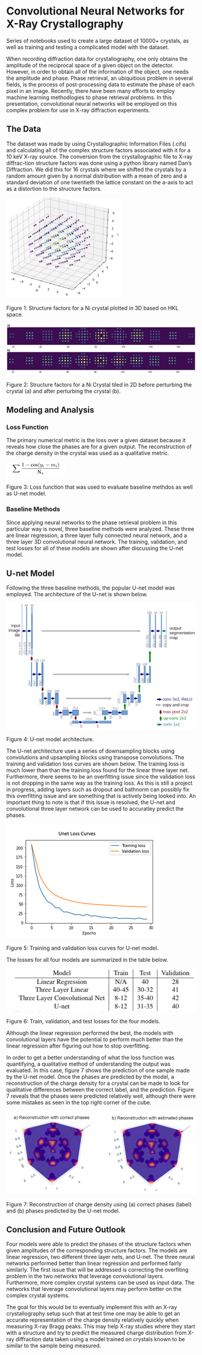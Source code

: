 # Convolutional Neural Networks for X-Ray Crystallography
Series of notebooks used to create a large dataset of 10000+ crystals, as well as training and testing a complicated model with the dataset.

When recording diffraction data for crystallography, one only obtains the amplitude of the reciprocal space of a given object on the detector. However, in order to obtain all of the information of the object, one needs the amplitude and phase. Phase retrieval, an ubiquitious problem in several fields, is the process of post-processing data to estimate the phase of each pixel in an image. Recently, there have been many efforts to employ machine learning methodlogies to phase retrieval problems. In this presentation, convolutional neural networks will be employed on this complex problem for use in X-ray diffraction experiments.

## The Data

The dataset was made by using Crystallographic Information Files (.cifs) and calculating all of the complex structure factors associated with it for a 10 keV X-ray source.  The conversion from the crystallographic file to X-ray diffrac-tion structure factors was done using a python library named Dan’s Diffraction. We did this for 16 crystals where we shifted the crystals by a random amount given by a normal distribution with a mean of zero and a standard deviation of one twentieth the lattice constant on the a-axis to act as a distortion to the structure factors. 

![structure factors in 3D HKL space](./images/reciprocal_space_structure_factor_example.png)

Figure 1: Structure factors for a Ni crystal plotted in 3D based on HKL space.

![structure factors plotted in 2D](./images/Shifted_Nickel_Structure_Factors.JPG)

Figure 2: Structure factors for a Ni Crystal tiled in 2D before perturbing the crystal (a) and after perturbing the crystal (b).

## Modeling and Analysis

### Loss Function

The primary numerical metric is the loss over a given dataset because it reveals how close the phases are for a given output. The reconstruction of the charge density in the crystal was used as a qualitative metric.

![loss function used for evaluating the models](./images/loss_function.png)

Figure 3: Loss function that was used to evaluate baseline methdos as well as U-net model.

### Baseline Methods

Since applying neural networks to the phase retrieval problem in this particular way is novel, three baseline methods were analyzed. These three are linear regression, a three layer fully connected neural network, and a three layer 3D convolutional neural network. The training, validation, and test losses for all of these models are shown after discussing the U-net model.

## U-net Model

Following the three baseline methods, the popular U-net model was employed. The architecture of the U-net is shown below. 

![U-net model architecture](./images/U-net.png)

Figure 4: U-net model architecture.

The U-net architecture uses a series of downsampling blocks using convolutions and upsampling blocks using transpose convolutions. The training and validation loss curves are shown below. The training loss is much lower than than the training loss found for the linear three layer net. Furthermore, there seems to be an overfitting issue since the validation loss is not dropping in the same way as the training loss. As this is still a project in progress, adding layers such as dropout and bathnorm can possibly fix this overfitting issue and are something that is actively being looked into. An important thing to note is that if this issue is resolved, the U-net and convolutional three layer network can be used to accuratley predict the phases.

![Unet loss](./images/Unet_loss_methods_section_v2.png)

Figure 5: Training and validation loss curves for U-net model.

The losses for all four models are summarized in the table below. 

![Unet loss](./images/loss_table.png)

Figure 6: Train, validation, and test losses for the four models.

Although the linear regression performed the best, the models with convolutional layers have the potential to perform much better than the linear regression after figuring out how to stop overfitting. 

In order to get a better understanding of what the loss function was quantifying, a qualitative method of understanding the output was evaluated. In this case, figure 7 shows the prediction of one sample made by the U-net model. Once the phases are predicted by the model, a reconstruction of the charge density for a crystal can be made to look for qualitative differences between the correct label, and the prediction. Figure 7 reveals that the phases were predicted relatively well, although there were some mistakes as seen in the top right corner of the cube.  

![Training, validation, and test loss for all four models](./images/density_reconstructions.png)

Figure 7: Reconstruction of charge density using (a) correct phases (label) and (b) phases predicted by the U-net model.

## Conclusion and Future Outlook

Four models were able to predict the phases of the structure factors when given amplitudes of the corresponding structure factors. The models are linear regression, two different three layer nets, and U-net. The three neural networks performed better than linear regression and performed fairly similarly. The first issue that will be addressed is correcting the overfiting problem in the two networks that leverage convolutional layers. Furthermore, more complex crystal systems can be used as input data. The networks that leverage convolutional layers may perform better on the complex crystal systems. 

The goal for this would be to eventually implement this with an X-ray crystallography setup such that at test time one may be able to get an accurate representation of the charge density relatively quickly when measuring X-ray Bragg peaks. This may help X-ray studies where they start with a structure and try to predict the measured charge distribution from X-ray diffraction data taken using a model trained on crystals known to be similar to the sample being measured.
